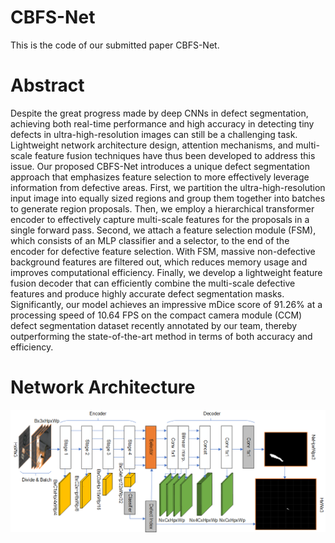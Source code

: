 # CBFS-Net
This is the code of our submitted paper CBFS-Net.
# Abstract
Despite the great progress made by deep CNNs in defect segmentation, achieving both real-time performance and high accuracy in detecting tiny defects in ultra-high-resolution images can still be a challenging task. Lightweight network architecture design, attention mechanisms, and multi-scale feature fusion techniques have thus been developed to address this issue. Our proposed CBFS-Net introduces a unique defect segmentation approach that emphasizes feature selection to more effectively leverage information from defective areas. First, we partition the ultra-high-resolution input image into equally sized regions and group them together into batches to generate region proposals. Then, we employ a hierarchical transformer encoder to effectively capture multi-scale features for the proposals in a single forward pass. Second, we attach a feature selection module (FSM), which consists of an MLP classifier and a selector, to the end of the encoder for defective feature selection. With FSM, massive non-defective background features are filtered out, which reduces memory usage and improves computational efficiency. Finally, we develop a lightweight feature fusion decoder that can efficiently combine the multi-scale defective features and produce highly accurate defect segmentation masks. Significantly, our model achieves an impressive mDice score of 91.26\% at a processing speed of 10.64 FPS on the compact camera module (CCM) defect segmentation dataset recently annotated by our team, thereby outperforming the state-of-the-art method in terms of both accuracy and efficiency.
# Network Architecture
![CBFS-Net](https://github.com/Howietzh/CBFS-Net/blob/master/CBFS-Net.png)
